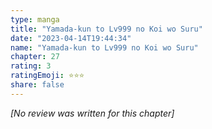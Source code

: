 ```yaml
---
type: manga
title: "Yamada-kun to Lv999 no Koi wo Suru"
date: "2023-04-14T19:44:34"
name: "Yamada-kun to Lv999 no Koi wo Suru"
chapter: 27
rating: 3
ratingEmoji: ⭐️⭐️⭐️
share: false
---
```


_[No review was written for this chapter]_
